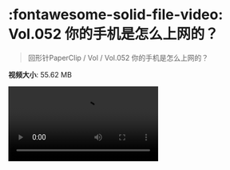 # :fontawesome-solid-file-video: Vol.052 你的手机是怎么上网的？

> 回形针PaperClip / Vol / Vol.052 你的手机是怎么上网的？

**视频大小**: 55.62 MB

<div class="video"><video src="https://file.hsyhx.top/archive/回形针PaperClip/Vol/Vol.052 你的手机是怎么上网的？.mp4" controls preload>🤔 您的浏览器不支持 video 标签</video></div>